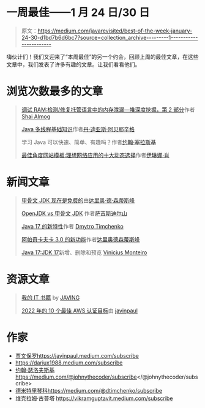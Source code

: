 # 一周最佳——1 月 24 日/30 日

> 原文：<https://medium.com/javarevisited/best-of-the-week-january-24-30-d1bd7b6d6bc7?source=collection_archive---------1----------------------->

嗨伙计们！我们又迎来了“本周最佳”的另一个约会，回顾上周的最佳文章，在这些文章中，我们发表了许多有趣的文章。让我们看看他们。

# 浏览次数最多的文章

> [调试 RAM:检测/修复托管语言中的内存泄漏—堆深度挖掘，第 2 部分](/javarevisited/debugging-ram-detect-fix-memory-leaks-in-managed-languages-heap-deep-dive-part-2-33a745e0415e)作者 [Shai Almog](https://medium.com/u/a8cc878ccaaa?source=post_page-----d1bd7b6d6bc7--------------------------------)
> 
> [Java 多线程基础知识](/javarevisited/basics-of-multithreading-in-java-1f3c2f3b6d31)作者[丹·迪亚斯·阿贝耶辛格](https://medium.com/u/c69cd41223f5?source=post_page-----d1bd7b6d6bc7--------------------------------)
> 
> 学习 Java 可以快速、简单、有趣吗？作者[约翰·塞拉斯基](https://medium.com/u/390a59d672a2?source=post_page-----d1bd7b6d6bc7--------------------------------)
> 
> [最佳角度网站模板:理想网络应用的十大动态选择](/javarevisited/best-angular-website-templates-top-10-dynamic-choices-for-ideal-web-apps-9d51b0644968)作者[伊琳娜·肖](https://medium.com/u/10a7aaf09cfd?source=post_page-----d1bd7b6d6bc7--------------------------------)

# 新闻文章

> [甲骨文 JDK 现在是免费的](/javarevisited/oracle-jdk-now-is-free-1ff0802fa5fb)由[达里奥·德·森蒂斯峰](https://medium.com/u/16b3e1182e6b?source=post_page-----d1bd7b6d6bc7--------------------------------)
> 
> [OpenJDK vs 甲骨文 JDK](/javarevisited/openjdk-vs-oracle-jdk-6219574f6dfa) 作者[萨吉斯迪尔山](https://medium.com/u/8e3c7fe382c8?source=post_page-----d1bd7b6d6bc7--------------------------------)
> 
> [Java 17 的新特性](/javarevisited/whats-new-in-java-17-e94b033ef211)作者 [Dmytro Timchenko](https://medium.com/u/b2ed152fefdb?source=post_page-----d1bd7b6d6bc7--------------------------------)
> 
> [阿帕奇卡夫卡 3.0 的新功能](/javarevisited/apache-kafka-3-0-is-out-5f95f3c02f7e)作者[达里奥德森蒂斯峰](https://medium.com/u/16b3e1182e6b?source=post_page-----d1bd7b6d6bc7--------------------------------)
> 
> [Java 17:JDK 17](/javarevisited/java-17-whats-new-removed-and-preview-in-jdk-17-62db367e62ee)新增、删除和预览 [Vinicius Monteiro](https://medium.com/u/f4d81e5b1cb1?source=post_page-----d1bd7b6d6bc7--------------------------------)

# 资源文章

> [我的 IT 书籍](/javarevisited/my-it-books-5e150bbb79ad) by [JAVING](https://medium.com/u/8375bf68e701?source=post_page-----d1bd7b6d6bc7--------------------------------)
> 
> [2022 年的 10 个最佳 AWS 认证目标](/javarevisited/10-best-aws-certifications-to-aim-in-2022-713c37fac147)由 [javinpaul](https://medium.com/u/bb36d8439904?source=post_page-----d1bd7b6d6bc7--------------------------------)

# 作家

*   [贾文保罗](https://medium.com/u/bb36d8439904?source=post_page-----d1bd7b6d6bc7--------------------------------)https://javinpaul.medium.com/subscribe
*   https://dariux1988.medium.com/subscribe
*   [约翰·瑟洛夫斯基](https://medium.com/u/390a59d672a2?source=post_page-----d1bd7b6d6bc7--------------------------------)https://medium.com/@johnythecoder/subscribe</@johnythecoder/subscribe>
*   [德米特里琴科](https://medium.com/u/b2ed152fefdb?source=post_page-----d1bd7b6d6bc7--------------------------------)https://medium.com/@dtimchenko/subscribe
*   维克拉姆·古普塔 https://vikramguptavit.medium.com/subscribe